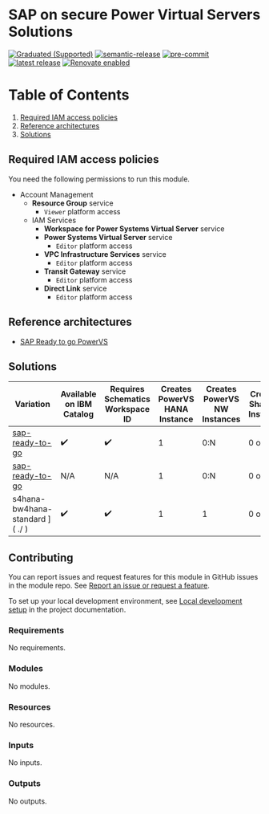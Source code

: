 <!-- BEGIN MODULE HOOK -->

# SAP on secure Power Virtual Servers Solutions

<!-- UPDATE BADGE: Update the link for the badge below-->
[![Graduated (Supported)](https://img.shields.io/badge/status-Graduated%20(Supported)-brightgreen?style=plastic)](https://terraform-ibm-modules.github.io/documentation/#/badge-status)
[![semantic-release](https://img.shields.io/badge/%20%20%F0%9F%93%A6%F0%9F%9A%80-semantic--release-e10079.svg)](https://github.com/semantic-release/semantic-release)
[![pre-commit](https://img.shields.io/badge/pre--commit-enabled-brightgreen?logo=pre-commit&logoColor=white)](https://github.com/pre-commit/pre-commit)
[![latest release](https://img.shields.io/github/v/release/terraform-ibm-modules/terraform-ibm-powervs-sap?logo=GitHub&sort=semver)](https://github.com/terraform-ibm-modules/terraform-ibm-powervs-sap/releases/latest)
[![Renovate enabled](https://img.shields.io/badge/renovate-enabled-brightgreen.svg)](https://renovatebot.com/)

# Table of Contents
1. [Required IAM access policies](#required-iam-access-policies)
2. [Reference architectures](#reference-architectures)
3. [Solutions](#solutions)

## Required IAM access policies

You need the following permissions to run this module.

- Account Management
    - **Resource Group** service
        - `Viewer` platform access
    - IAM Services
        - **Workspace for Power Systems Virtual Server** service
        - **Power Systems Virtual Server** service
            - `Editor` platform access
        - **VPC Infrastructure Services** service
            - `Editor` platform access
        - **Transit Gateway** service
            - `Editor` platform access
        - **Direct Link** service
            - `Editor` platform access

<!-- END MODULE HOOK -->

## Reference architectures

- [SAP Ready to go PowerVS](reference-architectures/sap-ready-to-go/deploy-arch-ibm-pvs-sap-ready-to-go.md)


## Solutions

| Variation                                                       | Available on IBM Catalog | Requires Schematics Workspace ID | Creates PowerVS HANA Instance | Creates PowerVS NW Instances | Creates ShareFS Instance | Performs PowerVS OS Config | Performs PowerVS SAP Tuning | Install SAP software |
|-----------------------------------------------------------------|--------------------------|----------------------------------|-------------------------------|------------------------------|--------------------------|----------------------------|-----------------------------|----------------------|
| [ sap-ready-to-go ]( ./solutions/ibm-catalog/sap-ready-to-go/ ) | :heavy_check_mark:       | :heavy_check_mark:               | 1                             | 0:N                          | 0 or 1                   | :heavy_check_mark:         | :heavy_check_mark:          | N/A                  |
| [ sap-ready-to-go ]( ./solutions/sap-ready-to-go/ )             | N/A                      | N/A                              | 1                             | 0:N                          | 0 or 1                   | :heavy_check_mark:         | :heavy_check_mark:          | N/A                  |
| s4hana-bw4hana-standard ]( ./ )                                 | :heavy_check_mark:       | :heavy_check_mark:               | 1                             | 1                            | 0 or 1                   | :heavy_check_mark:         | :heavy_check_mark:          | :heavy_check_mark:   |



<!-- BEGIN CONTRIBUTING HOOK -->
## Contributing

You can report issues and request features for this module in GitHub issues in the module repo. See [Report an issue or request a feature](https://github.com/terraform-ibm-modules/.github/blob/main/.github/SUPPORT.md).

To set up your local development environment, see [Local development setup](https://terraform-ibm-modules.github.io/documentation/#/local-dev-setup) in the project documentation.
<!-- END CONTRIBUTING HOOK -->

<!-- BEGINNING OF PRE-COMMIT-TERRAFORM DOCS HOOK -->
### Requirements

No requirements.

### Modules

No modules.

### Resources

No resources.

### Inputs

No inputs.

### Outputs

No outputs.
<!-- END OF PRE-COMMIT-TERRAFORM DOCS HOOK -->
